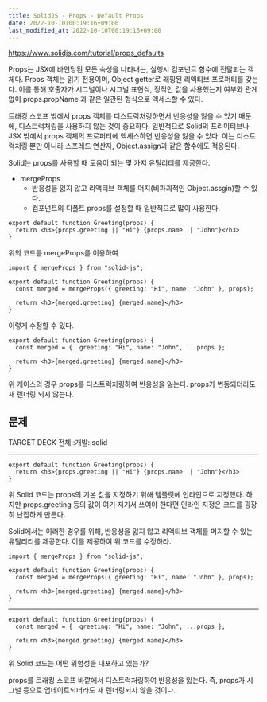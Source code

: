 ```yaml
---
title: SolidJS - Props - Default Props
date: 2022-10-10T00:19:16+09:00
last_modified_at: 2022-10-10T00:19:16+09:00
---
```


https://www.solidjs.com/tutorial/props_defaults

Props는 JSX에 바인딩된 모든 속성을 나타내는, 실행시 컴포넌트 함수에 전달되는 객체다. Props 객체는 읽기 전용이며, Object getter로 래핑된 리액티브 프로퍼티를 갖는다. 이를 통해 호출자가 시그널이나 시그널 표현식, 정적인 값을 사용했는지 여부와 관계없이 props.propName 과 같은 일관된 형식으로 액세스할 수 있다.

트래킹 스코프 밖에서 props 객체를 디스트럭처링하면서 반응성을 잃을 수 있기 때문에, 디스트럭처링을 사용하지 않는 것이 중요하다. 일반적으로 Solid의 프리미티브나 JSX 밖에서 props 객체의 프로퍼티에 액세스하면 반응성을 잃을 수 있다. 이는 디스트럭처링 뿐만 아니라 스프레드 연산자, Object.assign과 같은 함수에도 적용된다.

Solid는 props를 사용할 때 도움이 되는 몇 가지 유틸리티를 제공한다.
- mergeProps
	- 반응성을 잃지 않고 리액티브 객체를 머지(비파괴적인 Object.assgin)할 수 있다.
	- 컴포넌트의 디폴트 props를 설정할 때 일반적으로 많이 사용한다.

```tsx
export default function Greeting(props) {
  return <h3>{props.greeting || "Hi"} {props.name || "John"}</h3>
}
```

위의 코드를 mergeProps를 이용하여

```tsx
import { mergeProps } from "solid-js";

export default function Greeting(props) {
  const merged = mergeProps({ greeting: "Hi", name: "John" }, props);

  return <h3>{merged.greeting} {merged.name}</h3>
}
```

이렇게 수정할 수 있다. 

```tsx
export default function Greeting(props) {
  const merged = {  greeting: "Hi", name: "John", ...props };

  return <h3>{merged.greeting} {merged.name}</h3>
}
```

위 케이스의 경우 props를 디스트럭처링하여 반응성을 잃는다. props가 변동되더라도 재 렌더링 되지 않는다.

## 문제

TARGET DECK
전체::개발::solid

---

<!--ankiQ-->

```tsx
export default function Greeting(props) {
  return <h3>{props.greeting || "Hi"} {props.name || "John"}</h3>
}
```

위 Solid 코드는 props의 기본 값을 지정하기 위해 템플릿에 인라인으로 지정했다. 하지만 props.greeting 등의 값이 여기 저기서 쓰여야 한다면 인라인 지정은 코드를 굉장히 난잡하게 만든다.

Solid에서는 이러한 경우를 위해, 반응성을 잃지 않고 리액티브 객체를 머지할 수 있는 유틸리티를 제공한다. 이를 제공하여 위 코드를 수정하라.

<!--ankiA-->

```tsx
import { mergeProps } from "solid-js";

export default function Greeting(props) {
  const merged = mergeProps({ greeting: "Hi", name: "John" }, props);

  return <h3>{merged.greeting} {merged.name}</h3>
}
```

<!--ankiE-->
<!--ID: 1664967175913-->


---

<!--ankiQ-->

```tsx
export default function Greeting(props) {
  const merged = {  greeting: "Hi", name: "John", ...props };

  return <h3>{merged.greeting} {merged.name}</h3>
}
```

위 Solid 코드는 어떤 위험성을 내포하고 있는가?

<!--ankiA-->

props를 트래킹 스코프 바깥에서 디스트럭처링하여 반응성을 잃는다. 즉, props가 시그널 등으로 업데이트되더라도 재 렌더링되지 않을 것이다.

<!--ankiE-->
<!--ID: 1664967175930-->
